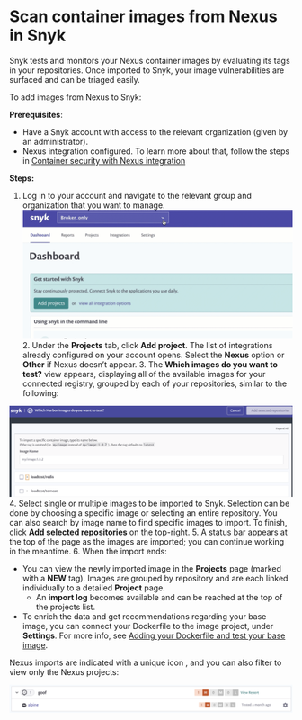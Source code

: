 # Scan container images from Nexus in Snyk

Snyk tests and monitors your Nexus container images by evaluating its tags in your repositories. Once imported to Snyk, your image vulnerabilities are surfaced and can be triaged easily.

To add images from Nexus to Snyk:

**Prerequisites**:

* Have a Snyk account with access to the relevant organization \(given by an administrator\).
* Nexus integration configured. To learn more about that, follow the steps in [Container security with Nexus integration](https://support.snyk.io/hc/en-us/articles/4403626400145)

**Steps:**

1. Log in to your account and navigate to the relevant group and organization that you want to manage. ![AddProjectMenu.gif](../../../.gitbook/assets/add-artifactory-images%20%281%29%20%282%29%20%2811%29.gif) 2. Under the **Projects** tab, click **Add project**. The list of integrations already configured on your account opens. Select the **Nexus** option or **Other** if Nexus doesn’t appear. 3. The **Which images do you want to test?** view appears, displaying all of the available images for your connected registry, grouped by each of your repositories, similar to the following:

![mceclip0.png](../../../.gitbook/assets/mceclip0-17-%20%281%29%20%281%29%20%283%29%20%283%29%20%282%29.png) 4. Select single or multiple images to be imported to Snyk. Selection can be done by choosing a specific image or selecting an entire repository. You can also search by image name to find specific images to import. To finish, click **Add selected repositories** on the top-right. 5. A status bar appears at the top of the page as the images are imported; you can continue working in the meantime. 6. When the import ends:

* You can view the newly imported image in the **Projects** page \(marked with a **NEW** tag\). Images are grouped by repository and are each linked individually to a detailed **Project** page.
  * An **import log** becomes available and can be reached at the top of the projects list. 
* To enrich the data and get recommendations regarding your base image, you can connect your Dockerfile to the image project, under **Settings**. For more info, see [Adding your Dockerfile and test your base image](https://support.snyk.io/hc/articles/360003916218#UUID-9ab347a6-8af0-ef6c-5ebd-cec21fbfab29).

Nexus imports are indicated with a unique icon , and you can also filter to view only the Nexus projects:

![](../../../.gitbook/assets/mceclip0-18-.png)


